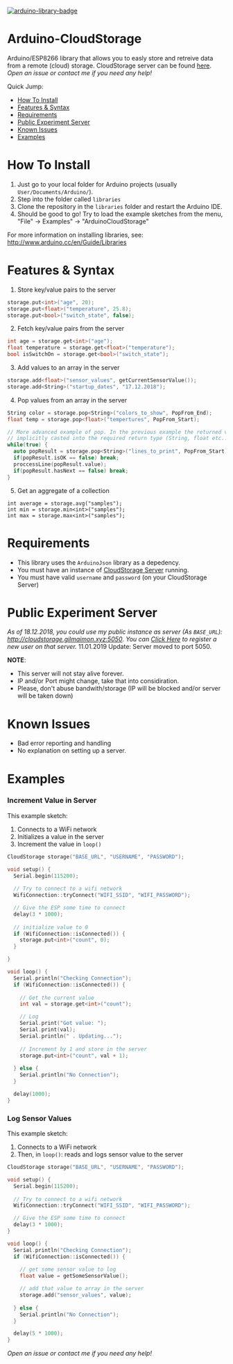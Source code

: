 [![arduino-library-badge](https://www.ardu-badge.com/badge/ArduinoCloudStorage.svg)](https://www.ardu-badge.com/ArduinoCloudStorage)

# Arduino-CloudStorage
Arduino/ESP8266 library that allows you to easly store and retreive data from a remote (cloud) storage. CloudStorage server can be found [here](https://github.com/gilmaimon/CloudStorage-Server).
*Open an issue or contact me if you need any help!*

Quick Jump:
* [How To Install](#How-To-Install)
* [Features & Syntax](#features--syntax)
* [Requirements](#requirements)
* [Public Experiment Server](#Public-Experiment-Server)
* [Known Issues](#known-issues)
* [Examples](#examples)

# How To Install
1. Just go to your local folder for Arduino projects (usually `User/Documents/Arduino/`).
2. Step into the folder called `libraries`
3. Clone the repository in the `libraries` folder and restart the Arduino IDE.
4. Should be good to go! Try to load the example sketches from the menu, "File" -> Examples" -> "ArduinoCloudStorage"

For more information on installing libraries, see: http://www.arduino.cc/en/Guide/Libraries

# Features & Syntax
1. Store key/value pairs to the server
```C++
storage.put<int>("age", 20);
storage.put<float>("temperature", 25.8);
storage.put<bool>("switch_state", false);
```
2. Fetch key/value pairs from the server
```C++
int age = storage.get<int>("age");
float temperature = storage.get<float>("temperature");
bool isSwitchOn = storage.get<bool>("switch_state");
```
3. Add values to an array in the server
```C++
storage.add<float>("sensor_values", getCurrentSensorValue());
storage.add<String>("startup_dates", "17.12.2018");
```
4. Pop values from an array in the server
```C++
String color = storage.pop<String>("colors_to_show", PopFrom_End);
float temp = storage.pop<float>("tempertures", PopFrom_Start);
```
```C++
// More advanced example of pop. In the previous example the returned value is 
// implicitly casted into the required return type (String, float etc..)
while(true) {
  auto popResult = storage.pop<String>("lines_to_print", PopFrom_Start);
  if(popResult.isOK == false) break;
  proccessLine(popResult.value);
  if(popResult.hasNext == false) break;
}
```
5. Get an aggregate of a collection
```
int average = storage.avg("samples");
int min = storage.min<int>("samples");
int max = storage.max<int>("samples");
```


# Requirements
* This library uses the `ArduinoJson` library as a depedency.
* You must have an instance of [CloudStorage Server](https://github.com/gilmaimon/CloudStorage-Server) running.
* You must have valid `username` and `password` (on your CloudStorage Server)

# Public Experiment Server
*As of 18.12.2018, you could use my public instance as server (As `BASE_URL`): http://cloudstorage.gilmaimon.xyz:5050*. 
*You can [Click Here](http://cloudstorage.gilmaimon.xyz:5050/user/register) to register a new user on that server.*
11.01.2019 Update: Server moved to port 5050.

**NOTE**:
* This server will not stay alive forever. 
* IP and/or Port might change, take that into considiration.
* Please, don't abuse bandwith/storage (IP will be blocked and/or server will be taken down)

# Known Issues
* Bad error reporting and handling
* No explanation on setting up a server.

# Examples

### Increment Value in Server
This example sketch:
1. Connects to a WiFi network
2. Initializes a value in the server
3. Increment the value in `loop()`

```C++
CloudStorage storage("BASE_URL", "USERNAME", "PASSWORD");

void setup() {
  Serial.begin(115200);
  
  // Try to connect to a wifi network
  WifiConnection::tryConnect("WIFI_SSID", "WIFI_PASSWORD");  

  // Give the ESP some time to connect
  delay(3 * 1000);
  
  // initialize value to 0
  if (WifiConnection::isConnected()) {
    storage.put<int>("count", 0);
  }

}

void loop() {
  Serial.println("Checking Connection");
  if (WifiConnection::isConnected()) {
    
    // Get the current value
    int val = storage.get<int>("count");

    // Log
    Serial.print("Got value: ");
    Serial.print(val);
    Serial.println(" . Updating...");
    
    // Increment by 1 and store in the server
    storage.put<int>("count", val + 1);
    
  } else {
    Serial.println("No Connection");
  }

  delay(1000);
}
```

### Log Sensor Values
This example sketch:
1. Connects to a WiFi network
2. Then, in `loop()`: reads and logs sensor value to the server

```C++
CloudStorage storage("BASE_URL", "USERNAME", "PASSWORD");

void setup() {
  Serial.begin(115200);
  
  // Try to connect to a wifi network
  WifiConnection::tryConnect("WIFI_SSID", "WIFI_PASSWORD");  

  // Give the ESP some time to connect
  delay(3 * 1000);
}

void loop() {
  Serial.println("Checking Connection");
  if (WifiConnection::isConnected()) {
    
    // get some sensor value to log
    float value = getSomeSensorValue();

    // add that value to array in the server
    storage.add("sensor_values", value);
    
  } else {
    Serial.println("No Connection");
  }

  delay(5 * 1000);
}
```
*Open an issue or contact me if you need any help!*
